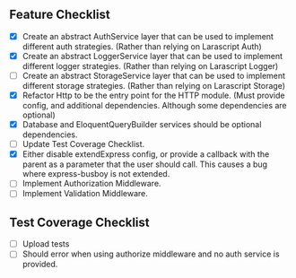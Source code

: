 ## Feature Checklist

- [x] Create an abstract AuthService layer that can be used to implement different auth strategies. (Rather than relying on Larascript Auth)
- [x] Create an abstract LoggerService layer that can be used to implement different logger strategies. (Rather than relying on Larascript Logger)
- [ ] Create an abstract StorageService layer that can be used to implement different storage strategies. (Rather than relying on Larascript Storage)
- [x] Refactor Http to be the entry point for the HTTP module. (Must provide config, and additional dependencies. Although some dependencies are optional)
- [x] Database and EloquentQueryBuilder services should be optional dependencies.
- [ ] Update Test Coverage Checklist.
- [x] Either disable extendExpress config, or provide a callback with the parent as a parameter that the user should call. This causes a bug where express-busboy is not extended.
- [ ] Implement Authorization Middleware.
- [ ] Implement Validation Middleware.

## Test Coverage Checklist

- [ ] Upload tests
- [ ] Should error when using authorize middleware and no auth service is provided.